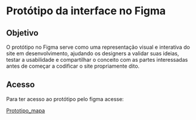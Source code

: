 # **Protótipo da interface no Figma**

## **Objetivo**

O protótipo no Figma serve como uma representação visual e interativa do site em desenvolvimento, ajudando os designers a validar suas ideias, testar a usabilidade e compartilhar o conceito com as partes interessadas antes de começar a codificar o site propriamente dito.

## **Acesso**

Para ter acesso ao protótipo pelo figma acesse:

[Prototipo_mapa](https://www.figma.com/file/KE9rafB33Mw8rxrsN77ERh/IAGloria?type=design&node-id=0%3A1&mode=design&t=GM5chQjzqoiKLPuK-1)








